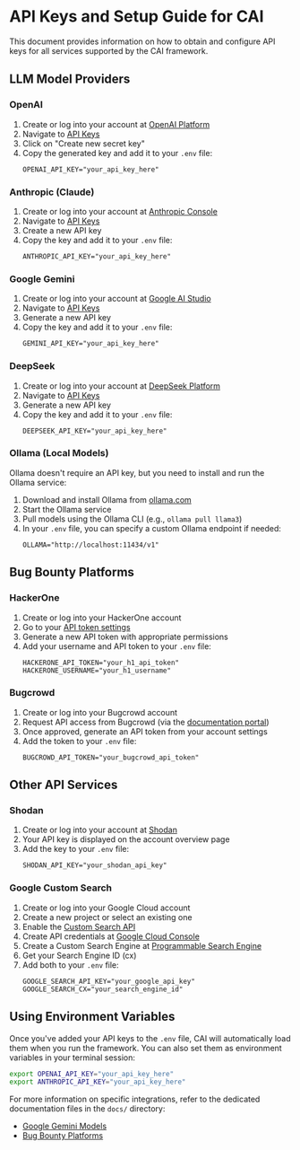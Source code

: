 # API Keys and Setup Guide for CAI

This document provides information on how to obtain and configure API keys for all services supported by the CAI framework.

## LLM Model Providers

### OpenAI

1. Create or log into your account at [OpenAI Platform](https://platform.openai.com)
2. Navigate to [API Keys](https://platform.openai.com/api-keys)
3. Click on "Create new secret key"
4. Copy the generated key and add it to your `.env` file:
   ```
   OPENAI_API_KEY="your_api_key_here"
   ```

### Anthropic (Claude)

1. Create or log into your account at [Anthropic Console](https://console.anthropic.com)
2. Navigate to [API Keys](https://console.anthropic.com/settings/keys)
3. Create a new API key
4. Copy the key and add it to your `.env` file:
   ```
   ANTHROPIC_API_KEY="your_api_key_here"
   ```

### Google Gemini

1. Create or log into your account at [Google AI Studio](https://aistudio.google.com)
2. Navigate to [API Keys](https://aistudio.google.com/app/apikey)
3. Generate a new API key
4. Copy the key and add it to your `.env` file:
   ```
   GEMINI_API_KEY="your_api_key_here"
   ```

### DeepSeek

1. Create or log into your account at [DeepSeek Platform](https://platform.deepseek.com)
2. Navigate to [API Keys](https://platform.deepseek.com/api-keys)
3. Generate a new API key
4. Copy the key and add it to your `.env` file:
   ```
   DEEPSEEK_API_KEY="your_api_key_here"
   ```

### Ollama (Local Models)

Ollama doesn't require an API key, but you need to install and run the Ollama service:

1. Download and install Ollama from [ollama.com](https://ollama.com)
2. Start the Ollama service
3. Pull models using the Ollama CLI (e.g., `ollama pull llama3`)
4. In your `.env` file, you can specify a custom Ollama endpoint if needed:
   ```
   OLLAMA="http://localhost:11434/v1"
   ```

## Bug Bounty Platforms

### HackerOne

1. Create or log into your HackerOne account
2. Go to your [API token settings](https://hackerone.com/settings/api_token)
3. Generate a new API token with appropriate permissions
4. Add your username and API token to your `.env` file:
   ```
   HACKERONE_API_TOKEN="your_h1_api_token"
   HACKERONE_USERNAME="your_h1_username"
   ```

### Bugcrowd

1. Create or log into your Bugcrowd account
2. Request API access from Bugcrowd (via the [documentation portal](https://docs.bugcrowd.com/api/getting-started))
3. Once approved, generate an API token from your account settings
4. Add the token to your `.env` file:
   ```
   BUGCROWD_API_TOKEN="your_bugcrowd_api_token"
   ```

## Other API Services

### Shodan

1. Create or log into your account at [Shodan](https://account.shodan.io)
2. Your API key is displayed on the account overview page
3. Add the key to your `.env` file:
   ```
   SHODAN_API_KEY="your_shodan_api_key"
   ```

### Google Custom Search

1. Create or log into your Google Cloud account
2. Create a new project or select an existing one
3. Enable the [Custom Search API](https://console.cloud.google.com/apis/library/customsearch.googleapis.com)
4. Create API credentials at [Google Cloud Console](https://console.cloud.google.com/apis/credentials)
5. Create a Custom Search Engine at [Programmable Search Engine](https://programmablesearchengine.google.com/create/new)
6. Get your Search Engine ID (cx)
7. Add both to your `.env` file:
   ```
   GOOGLE_SEARCH_API_KEY="your_google_api_key"
   GOOGLE_SEARCH_CX="your_search_engine_id"
   ```

## Using Environment Variables

Once you've added your API keys to the `.env` file, CAI will automatically load them when you run the framework. You can also set them as environment variables in your terminal session:

```bash
export OPENAI_API_KEY="your_api_key_here"
export ANTHROPIC_API_KEY="your_api_key_here"
```

For more information on specific integrations, refer to the dedicated documentation files in the `docs/` directory:

- [Google Gemini Models](GEMINI_MODELS.md)
- [Bug Bounty Platforms](BUG_BOUNTY_PLATFORMS.md)
